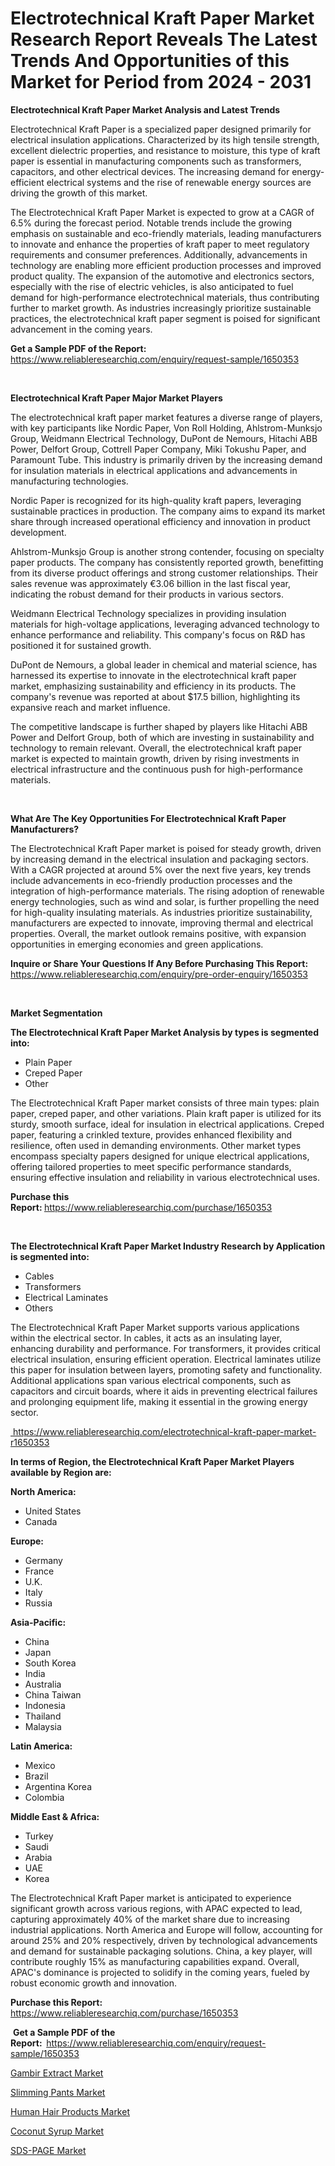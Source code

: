 <p><h1>Electrotechnical Kraft Paper Market Research Report Reveals The Latest Trends And Opportunities of this Market for Period from 2024 - 2031</h1></p><p><strong>Electrotechnical Kraft Paper Market Analysis and Latest Trends</strong></p>
<p><p>Electrotechnical Kraft Paper is a specialized paper designed primarily for electrical insulation applications. Characterized by its high tensile strength, excellent dielectric properties, and resistance to moisture, this type of kraft paper is essential in manufacturing components such as transformers, capacitors, and other electrical devices. The increasing demand for energy-efficient electrical systems and the rise of renewable energy sources are driving the growth of this market.</p><p>The Electrotechnical Kraft Paper Market is expected to grow at a CAGR of 6.5% during the forecast period. Notable trends include the growing emphasis on sustainable and eco-friendly materials, leading manufacturers to innovate and enhance the properties of kraft paper to meet regulatory requirements and consumer preferences. Additionally, advancements in technology are enabling more efficient production processes and improved product quality. The expansion of the automotive and electronics sectors, especially with the rise of electric vehicles, is also anticipated to fuel demand for high-performance electrotechnical materials, thus contributing further to market growth. As industries increasingly prioritize sustainable practices, the electrotechnical kraft paper segment is poised for significant advancement in the coming years.</p></p>
<p><strong>Get a Sample PDF of the Report:&nbsp;</strong> <a href="https://www.reliableresearchiq.com/enquiry/request-sample/1650353?utm_campaign=1106&utm_medium=2&utm_source=Github&utm_content=ia&utm_term=26092024&utm_id=electrotechnical-kraft-paper">https://www.reliableresearchiq.com/enquiry/request-sample/1650353</a></p>
<p>&nbsp;</p>
<p><strong>Electrotechnical Kraft Paper Major Market Players</strong></p>
<p><p>The electrotechnical kraft paper market features a diverse range of players, with key participants like Nordic Paper, Von Roll Holding, Ahlstrom-Munksjo Group, Weidmann Electrical Technology, DuPont de Nemours, Hitachi ABB Power, Delfort Group, Cottrell Paper Company, Miki Tokushu Paper, and Paramount Tube. This industry is primarily driven by the increasing demand for insulation materials in electrical applications and advancements in manufacturing technologies.</p><p>Nordic Paper is recognized for its high-quality kraft papers, leveraging sustainable practices in production. The company aims to expand its market share through increased operational efficiency and innovation in product development.</p><p>Ahlstrom-Munksjo Group is another strong contender, focusing on specialty paper products. The company has consistently reported growth, benefitting from its diverse product offerings and strong customer relationships. Their sales revenue was approximately €3.06 billion in the last fiscal year, indicating the robust demand for their products in various sectors.</p><p>Weidmann Electrical Technology specializes in providing insulation materials for high-voltage applications, leveraging advanced technology to enhance performance and reliability. This company's focus on R&D has positioned it for sustained growth.</p><p>DuPont de Nemours, a global leader in chemical and material science, has harnessed its expertise to innovate in the electrotechnical kraft paper market, emphasizing sustainability and efficiency in its products. The company's revenue was reported at about $17.5 billion, highlighting its expansive reach and market influence.</p><p>The competitive landscape is further shaped by players like Hitachi ABB Power and Delfort Group, both of which are investing in sustainability and technology to remain relevant. Overall, the electrotechnical kraft paper market is expected to maintain growth, driven by rising investments in electrical infrastructure and the continuous push for high-performance materials.</p></p>
<p>&nbsp;</p>
<p><strong>What Are The Key Opportunities For Electrotechnical Kraft Paper Manufacturers?</strong></p>
<p><p>The Electrotechnical Kraft Paper market is poised for steady growth, driven by increasing demand in the electrical insulation and packaging sectors. With a CAGR projected at around 5% over the next five years, key trends include advancements in eco-friendly production processes and the integration of high-performance materials. The rising adoption of renewable energy technologies, such as wind and solar, is further propelling the need for high-quality insulating materials. As industries prioritize sustainability, manufacturers are expected to innovate, improving thermal and electrical properties. Overall, the market outlook remains positive, with expansion opportunities in emerging economies and green applications.</p></p>
<p><strong>Inquire or Share Your Questions If Any Before Purchasing This Report:</strong> <a href="https://www.reliableresearchiq.com/enquiry/pre-order-enquiry/1650353?utm_campaign=1106&utm_medium=2&utm_source=Github&utm_content=ia&utm_term=26092024&utm_id=electrotechnical-kraft-paper">https://www.reliableresearchiq.com/enquiry/pre-order-enquiry/1650353</a></p>
<p>&nbsp;</p>
<p><strong>Market Segmentation</strong></p>
<p><strong>The Electrotechnical Kraft Paper Market Analysis by types is segmented into:</strong></p>
<p><ul><li>Plain Paper</li><li>Creped Paper</li><li>Other</li></ul></p>
<p><p>The Electrotechnical Kraft Paper market consists of three main types: plain paper, creped paper, and other variations. Plain kraft paper is utilized for its sturdy, smooth surface, ideal for insulation in electrical applications. Creped paper, featuring a crinkled texture, provides enhanced flexibility and resilience, often used in demanding environments. Other market types encompass specialty papers designed for unique electrical applications, offering tailored properties to meet specific performance standards, ensuring effective insulation and reliability in various electrotechnical uses.</p></p>
<p><strong>Purchase this Report:&nbsp;</strong><a href="https://www.reliableresearchiq.com/purchase/1650353?utm_campaign=1106&utm_medium=2&utm_source=Github&utm_content=ia&utm_term=26092024&utm_id=electrotechnical-kraft-paper">https://www.reliableresearchiq.com/purchase/1650353</a></p>
<p>&nbsp;</p>
<p><strong>The Electrotechnical Kraft Paper Market Industry Research by Application is segmented into:</strong></p>
<p><ul><li>Cables</li><li>Transformers</li><li>Electrical Laminates</li><li>Others</li></ul></p>
<p><p>The Electrotechnical Kraft Paper Market supports various applications within the electrical sector. In cables, it acts as an insulating layer, enhancing durability and performance. For transformers, it provides critical electrical insulation, ensuring efficient operation. Electrical laminates utilize this paper for insulation between layers, promoting safety and functionality. Additional applications span various electrical components, such as capacitors and circuit boards, where it aids in preventing electrical failures and prolonging equipment life, making it essential in the growing energy sector.</p></p>
<p><a href="https://www.reliableresearchiq.com/electrotechnical-kraft-paper-market-r1650353?utm_campaign=1106&utm_medium=2&utm_source=Github&utm_content=ia&utm_term=26092024&utm_id=electrotechnical-kraft-paper">&nbsp;https://www.reliableresearchiq.com/electrotechnical-kraft-paper-market-r1650353</a></p>
<p><strong>In terms of Region, the Electrotechnical Kraft Paper Market Players available by Region are:</strong></p>
<p>
    <p> <strong> North America: </strong>
        <ul>
            <li>United States</li>
            <li>Canada</li>
        </ul>
        </p> 
    <p> <strong> Europe: </strong>
        <ul>
            <li>Germany</li>
            <li>France</li>
            <li>U.K.</li>
            <li>Italy</li>
            <li>Russia</li>
        </ul>
        </p> 
    <p> <strong> Asia-Pacific: </strong>
        <ul>
            <li>China</li>
            <li>Japan</li>
            <li>South Korea</li>
            <li>India</li>
            <li>Australia</li>
            <li>China Taiwan</li>
            <li>Indonesia</li>
            <li>Thailand</li>
            <li>Malaysia</li>
        </ul>
        </p> 
    <p> <strong> Latin America: </strong>
        <ul>
            <li>Mexico</li>
            <li>Brazil</li>
            <li>Argentina Korea</li>
            <li>Colombia</li>
        </ul>
        </p> 
    <p> <strong> Middle East & Africa: </strong>
        <ul>
            <li>Turkey</li>
            <li>Saudi</li>
            <li>Arabia</li>
            <li>UAE</li>
            <li>Korea</li>
        </ul>
    </p>
    </p>
<p><p>The Electrotechnical Kraft Paper market is anticipated to experience significant growth across various regions, with APAC expected to lead, capturing approximately 40% of the market share due to increasing industrial applications. North America and Europe will follow, accounting for around 25% and 20% respectively, driven by technological advancements and demand for sustainable packaging solutions. China, a key player, will contribute roughly 15% as manufacturing capabilities expand. Overall, APAC's dominance is projected to solidify in the coming years, fueled by robust economic growth and innovation.</p></p>
<p><strong>Purchase this Report: </strong><a href="https://www.reliableresearchiq.com/purchase/1650353?utm_campaign=1106&utm_medium=2&utm_source=Github&utm_content=ia&utm_term=26092024&utm_id=electrotechnical-kraft-paper">https://www.reliableresearchiq.com/purchase/1650353</a></p>
<p>&nbsp;<strong>Get a Sample PDF of the Report:&nbsp;&nbsp;</strong><a href="https://www.reliableresearchiq.com/enquiry/request-sample/1650353?utm_campaign=1106&utm_medium=2&utm_source=Github&utm_content=ia&utm_term=26092024&utm_id=electrotechnical-kraft-paper">https://www.reliableresearchiq.com/enquiry/request-sample/1650353</a></p>
<p><strong></strong></p>
<p><p><a href="https://www.linkedin.com/pulse/global-gambir-extract-market-sector-types-applications-player-jxk5e?trackingId=j9AwWOKHSISuSfsE5sQ%2BMA%3D%3D&utm_campaign=1106&utm_medium=2&utm_source=Github&utm_content=ia&utm_term=26092024&utm_id=electrotechnical-kraft-paper">Gambir Extract Market</a></p><p><a href="https://issuu.com/reportprime-2/docs/slimming-pants-market-size-2030.ppt_cca2b77ae25560?utm_campaign=1106&utm_medium=2&utm_source=Github&utm_content=ia&utm_term=26092024&utm_id=electrotechnical-kraft-paper">Slimming Pants Market</a></p><p><a href="https://issuu.com/reportprime-2/docs/human-hair-products-market-size-203_0d009ef9f3afdb?utm_campaign=1106&utm_medium=2&utm_source=Github&utm_content=ia&utm_term=26092024&utm_id=electrotechnical-kraft-paper">Human Hair Products Market</a></p><p><a href="https://www.linkedin.com/pulse/coconut-syrup-market-analysis-report-global-insights-region-druzf?trackingId=eXbHlXP%2FRgSgSZqfSLybsA%3D%3D&utm_campaign=1106&utm_medium=2&utm_source=Github&utm_content=ia&utm_term=26092024&utm_id=electrotechnical-kraft-paper">Coconut Syrup Market</a></p><p><a href="https://github.com/RogerBennett414/Market-Research-Report-List-1/blob/main/sds-page-market.md?utm_campaign=1106&utm_medium=2&utm_source=Github&utm_content=ia&utm_term=26092024&utm_id=electrotechnical-kraft-paper">SDS-PAGE Market</a></p></p>